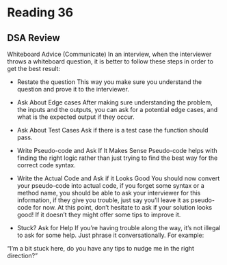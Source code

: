 # Reading 36

## DSA Review

Whiteboard Advice (Communicate)
In an interview, when the interviewer throws a whiteboard question, it is better to follow these steps in order to get the best result:

- Restate the question
  This way you make sure you understand the question and prove it to the interviewer.

- Ask About Edge cases
  After making sure understanding the problem, the inputs and the outputs, you can ask for a potential edge cases, and what is the expected output if they occur.

- Ask About Test Cases
  Ask if there is a test case the function should pass.

- Write Pseudo-code and Ask If It Makes Sense
  Pseudo-code helps with finding the right logic rather than just trying to find the best way for the correct code syntax.

- Write the Actual Code and Ask if it Looks Good
  You should now convert your pseudo-code into actual code, if you forget some syntax or a method name, you should be able to ask your interviewer for this information, if they give you trouble, just say you’ll leave it as pseudo-code for now. At this point, don’t hesitate to ask if your solution looks good! If it doesn’t they might offer some tips to improve it.

- Stuck? Ask for Help
  If you’re having trouble along the way, it’s not illegal to ask for some help. Just phrase it conversationally. For example:

“I’m a bit stuck here, do you have any tips to nudge me in the right direction?”
